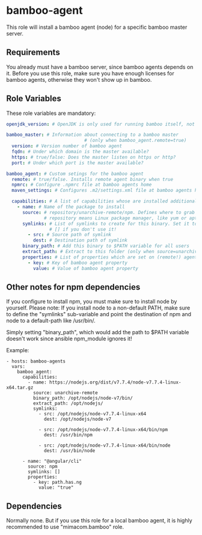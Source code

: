 bamboo-agent
============

This role will install a bamboo agent (node) for a specific bamboo master server.

Requirements
------------

You already must have a bamboo server, since bamboo agents depends on it.
Before you use this role, make sure you have enough licenses for bamboo agents, otherwise they won't show up in bamboo.

Role Variables
--------------

These role variables are mandatory:
```yaml
openjdk_version: # OpenJDK is only used for running bamboo itself, not for building projects hosted on bamboo. Make sure that this matches' the bamboo agent version's supported platforms.

bamboo_master: # Information about connecting to a bamboo master
							 # (only when bamboo_agent.remote=true)
  version: # Version number of bamboo agent
  fqdn: # Under which domain is the master available?
  https: # true/false: Does the master listen on https or http?
  port: # Under which port is the master available?

bamboo_agent: # Custom setings for the bamboo agent
  remote: # true/false. Installs remote agent binary when true
  npmrc: # Configure .npmrc file at bamboo agents home
  maven_settings: # Configures .m2/settings.xml file at bamboo agents home

  capabilities: # A list of capabilities whose are installed additionally
    - name: # Name of the package to install
      source: # repository/unarchive-remote/npm. Defines where to grab binaries to install
              # repository means Linux package manager, like yum or apt
      symlinks: # List of symlinks to create for this binary. Set it to
                # [] if you don't use it!
        - src: # Source path of symlink
          dest: # Destination path of symlink
      binary_path: # Add this binary to $PATH variable for all users
      extract_path: # Extract to this folder (only when source=unarchive-remote)
      properties: # List of properties which are set on (remote!) agents.
        - key: # Key of bamboo agent property
          value: # Value of bamboo agent property
```

Other notes for npm dependencies
-----------
If you configure to install npm, you must make sure to install node by
yourself. Please note: If you install node to a non-default PATH, make
sure to define the "symlinks" sub-variable and point the destination of
npm and node to a default-path like /usr/bin/.

Simply setting "binary_path", which would add the path to $PATH variable
doesn't work since ansible npm_module ignores it!


Example:

```
- hosts: bamboo-agents
  vars:
    bamboo_agent:
      capabilities:
        - name: https://nodejs.org/dist/v7.7.4/node-v7.7.4-linux-x64.tar.gz
          source: unarchive-remote
          binary_path: /opt/nodejs/node-v7/bin/
          extract_path: /opt/nodejs/
          symlinks:
            - src: /opt/nodejs/node-v7.7.4-linux-x64
              dest: /opt/nodejs/node-v7

            - src: /opt/nodejs/node-v7.7.4-linux-x64/bin/npm
              dest: /usr/bin/npm

            - src: /opt/nodejs/node-v7.7.4-linux-x64/bin/node
              dest: /usr/bin/node

      - name: "@angular/cli"
        source: npm
        symlinks: []
        properties:
          - key: path.has.ng
            value: "true"
```

Dependencies
------------

Normally none. But if you use this role for a local bamboo agent, it is
highly recommended to use "mimacom.bamboo" role.
